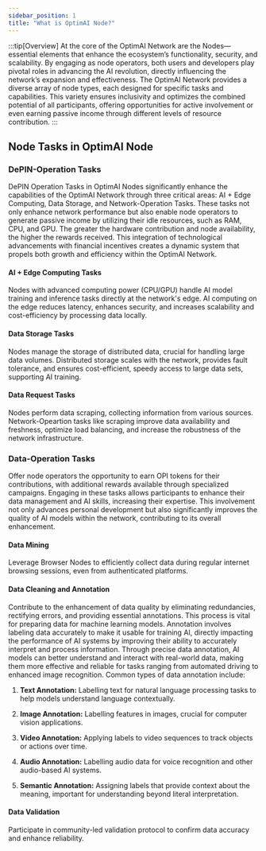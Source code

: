 ```yaml
---
sidebar_position: 1
title: "What is OptimAI Node?"
---
```


:::tip[Overview]
At the core of the OptimAI Network are the Nodes—essential elements that enhance the ecosystem’s functionality, security, and scalability. By engaging as node operators, both users and developers play pivotal roles in advancing the AI revolution, directly influencing the network’s expansion and effectiveness. The OptimAI Network provides a diverse array of node types, each designed for specific tasks and capabilities. This variety ensures inclusivity and optimizes the combined potential of all participants, offering opportunities for active involvement or even earning passive income through different levels of resource contribution.
:::

## Node Tasks in OptimAI Node
### DePIN-Operation Tasks
DePIN Operation Tasks in OptimAI Nodes significantly enhance the capabilities of the OptimAI Network through three critical areas: AI + Edge Computing, Data Storage, and Network-Operation Tasks. These tasks not only enhance network performance but also enable node operators to generate passive income by utilizing their idle resources, such as RAM, CPU, and GPU. The greater the hardware contribution and node availability, the higher the rewards received. This integration of technological advancements with financial incentives creates a dynamic system that propels both growth and efficiency within the OptimAI Network.
#### AI + Edge Computing Tasks
Nodes with advanced computing power (CPU/GPU) handle AI model training and inference tasks directly at the network's edge. AI computing on the edge reduces latency, enhances security, and increases scalability and cost-efficiency by processing data locally.
#### Data Storage Tasks
Nodes manage the storage of distributed data, crucial for handling large data volumes. Distributed storage scales with the network, provides fault tolerance, and ensures cost-efficient, speedy access to large data sets, supporting AI training.
#### Data Request Tasks
Nodes perform data scraping, collecting information from various sources. Network-Opeartion tasks like scraping improve data availability and freshness, optimize load balancing, and increase the robustness of the network infrastructure.

### Data-Operation Tasks
Offer node operators the opportunity to earn OPI tokens for their contributions, with additional rewards available through specialized campaigns. Engaging in these tasks allows participants to enhance their data management and AI skills, increasing their expertise. This involvement not only advances personal development but also significantly improves the quality of AI models within the network, contributing to its overall enhancement.
#### Data Mining
Leverage Browser Nodes to efficiently collect data during regular internet browsing sessions, even from authenticated platforms.
#### Data Cleaning and Annotation 
Contribute to the enhancement of data quality by eliminating redundancies, rectifying errors, and providing essential annotations. This process is vital for preparing data for machine learning models. Annotation involves labeling data accurately to make it usable for training AI, directly impacting the performance of AI systems by improving their ability to accurately interpret and process information. Through precise data annotation, AI models can better understand and interact with real-world data, making them more effective and reliable for tasks ranging from automated driving to enhanced image recognition. Common types of data annotation include:
1. **Text Annotation:** Labelling text for natural language processing tasks to help models understand language contextually.

2. **Image Annotation:** Labelling features in images, crucial for computer vision applications.

3. **Video Annotation:** Applying labels to video sequences to track objects or actions over time.

4. **Audio Annotation:** Labelling audio data for voice recognition and other audio-based AI systems.

5. **Semantic Annotation:** Assigning labels that provide context about the meaning, important for understanding beyond literal interpretation.

#### Data Validation
Participate in community-led validation protocol to confirm data accuracy and enhance reliability.